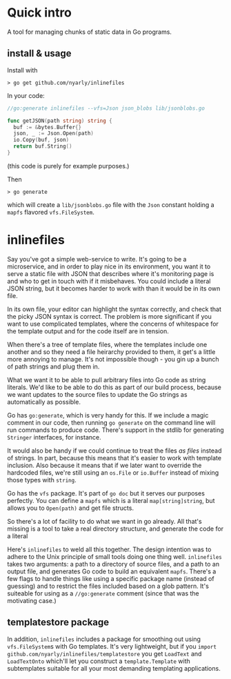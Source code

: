 # Quick intro

A tool for managing chunks of static data in Go programs.

## install & usage

Install with
```
> go get github.com/nyarly/inlinefiles
```
In your code:
```go
//go:generate inlinefiles --vfs=Json json_blobs lib/jsonblobs.go

func getJSON(path string) string {
  buf := &bytes.Buffer{}
  json, _ := Json.Open(path)
  io.Copy(buf, json)
  return buf.String()
}
```
(this code is purely for example purposes.)

Then
```
> go generate
```
which will create a `lib/jsonblobs.go` file
with the `Json` constant holding a `mapfs` flavored `vfs.FileSystem`.


# inlinefiles

Say you've got a simple web-service to write.
It's going to be a microservice,
and in order to
play nice in its environment,
you want it to serve a static file
with JSON that describes
where it's monitoring page is
and who to get in touch with if it misbehaves.
You could
include a literal JSON string,
but it becomes harder to work with
than it would be in its own file.

In its own file,
your editor can highlight the syntax correctly,
and check that the picky JSON syntax is correct.
The problem is more significant
if you want to use complicated templates,
where the concerns of whitespace
for the template output
and for the code itself
are in tension.

When there's a tree of template files,
where the templates include one another
and so they need a file heirarchy provided to them,
it get's a little more annoying to manage.
It's not impossible though -
you gin up a bunch of path strings and plug them in.

What we want
it to be able to pull arbitrary files
into Go code as string literals.
We'd like to be able to do this
as part of our build process,
because we want updates to the source files
to update the Go strings as automatically as possible.

Go has `go:generate`,
which is very handy for this.
If we include a magic comment in our code,
then running `go generate` on the command line
will run commands to produce code.
There's support in the stdlib
for generating `Stringer` interfaces,
for instance.

It would also be handy
if we could continue to treat the files
_as files_ instead of strings.
In part,
because this means that it's easier to work
with template inclusion.
Also because it means that if we later want
to override the hardcoded files,
we're still using an `os.File` or `io.Buffer`
instead of mixing those types with `string`.

Go has the `vfs` package.
It's part of `go doc`
but it serves our purposes perfectly.
You can define a `mapfs`
which is a literal `map[string]string`,
but allows you to `Open(path)` and get file structs.

So there's a lot of facility to do what we want in go already.
All that's missing is a tool to take
a real directory structure,
and generate the code for a literal

Here's `inlinefiles` to weld all this together.
The design intention was
to adhere to the Unix principle
of small tools doing one thing well.
`inlinefiles` takes two arguments:
a path to a directory of source files,
and a path to an output file,
and generates Go code to build an equivalent `mapfs`.
There's a few flags to handle things like
using a specific package name (instead of guessing)
and to restrict the files included based on a glob pattern.
It's suiteable for using as a `//go:generate` comment
(since that was the motivating case.)

## templatestore package

In addition, `inlinefiles` includes a package for
smoothing out using `vfs.FileSystem`s with
Go templates.
It's very lightweight,
but if you `import github.com/nyarly/inlinefiles/templatestore`
you get `LoadText` and `LoadTextOnto` which'll let you
construct a `template.Template` with subtemplates suitable
for all your most demanding templating applications.
